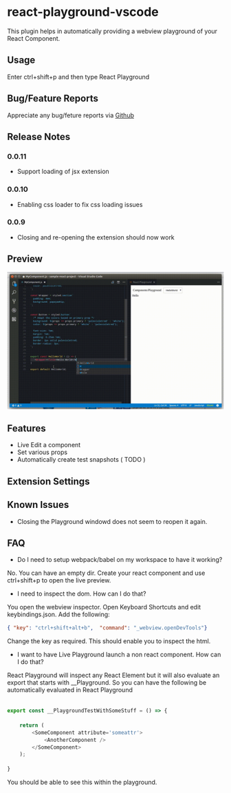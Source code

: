 # react-playground-vscode

This plugin helps in automatically providing a webview playground of your React Component.

## Usage


Enter ctrl+shift+p and then type React Playground


## Bug/Feature Reports

Appreciate any bug/feture reports via [Github](https://github.com/wmira/react-playground-vscode/issues)

## Release Notes

### 0.0.11

* Support loading of jsx extension

### 0.0.10

* Enabling css loader to fix css loading issues

### 0.0.9

* Closing and re-opening the extension should now work


## Preview

![Preview](preview.gif)


## Features

* Live Edit a component
* Set various props
* Automatically create test snapshots ( TODO )

## Extension Settings


## Known Issues

* Closing the Playground windowd does not seem to reopen it again.


## FAQ

* Do I need to setup webpack/babel on my workspace to have it working?

No. You can have an empty dir. Create your react component and use ctrl+shift+p to 
open the live preview.

* I need to inspect the dom. How can I do that?

You open the webview inspector. Open Keyboard Shortcuts and edit keybindings.json. Add the following:

```json
{ "key": "ctrl+shift+alt+b",  "command": "_webview.openDevTools"}     
```

Change the key as required. This should enable you to inspect the html.

* I want to have Live Playground launch a non react component. How can I do that?

React Playground will inspect any React Element but it will also evaluate an export that
starts with __Playground. So you can have the following be automatically evaluated
in React Playground

```javascript

export const __PlaygroundTestWithSomeStuff = () => {

    return (
        <SomeComponent attribute='someattr'>
            <AnotherComponent />
        </SomeComponent>
    );

}
```

You should be able to see this within the playground.